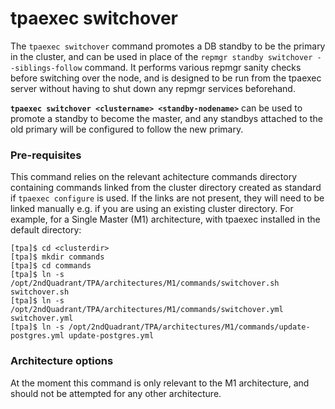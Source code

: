 tpaexec switchover
=================

The ``tpaexec switchover`` command promotes a DB standby to be the primary in the cluster, and can be used in place of the `repmgr standby switchover --siblings-follow` command.
It performs various repmgr sanity checks before switching over the node, and is designed to be run from the tpaexec server without having to shut down any repmgr services beforehand. 

**`tpaexec switchover <clustername> <standby-nodename>`** can be used to promote a standby to become the master, and any standbys attached to the old primary will be configured to follow the new primary. 

### Pre-requisites

This command relies on the relevant achitecture commands directory containing commands linked from the cluster directory created as standard if `tpaexec configure` is used. If the links are not present, they will need to be linked manually e.g. if you are using an existing cluster directory. For example, for a Single Master (M1) architecture, with tpaexec installed in the default directory:

```
[tpa]$ cd <clusterdir>
[tpa]$ mkdir commands
[tpa]$ cd commands
[tpa]$ ln -s /opt/2ndQuadrant/TPA/architectures/M1/commands/switchover.sh switchover.sh
[tpa]$ ln -s /opt/2ndQuadrant/TPA/architectures/M1/commands/switchover.yml switchover.yml
[tpa]$ ln -s /opt/2ndQuadrant/TPA/architectures/M1/commands/update-postgres.yml update-postgres.yml
```

### Architecture options

At the moment this command is only relevant to the M1 architecture, and should not be attempted for any other architecture. 

